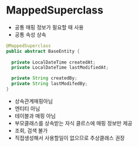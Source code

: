 # MappedSuperclass
+ 공통 매핑 정보가 필요할 때 사용
+ 공통 속성 상속
```java
@MappedSuperclass
public abstract BaseEntity {
  
  private LocalDateTime createdAt;
  private LocalDateTime lastModifiedAt;

  private String createdBy;
  private String lastModifedBy;
}
```

+ 상속관계매핑아님
+ 엔티티 아님
+ 테이블과 매핑 아님
+ 부모클래스를 상속받는 자식 클르스에 매핑 정보만 제공
+ 조회, 검색 불가
+ 직접생성해서 사용할일이 없으므로 추상클래스 권장
